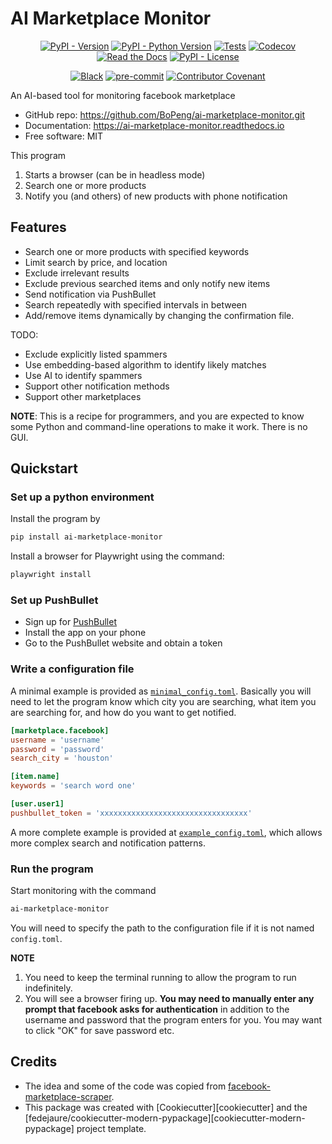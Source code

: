# AI Marketplace Monitor

<div align="center">

[![PyPI - Version](https://img.shields.io/pypi/v/ai-marketplace-monitor.svg)](https://pypi.python.org/pypi/ai-marketplace-monitor)
[![PyPI - Python Version](https://img.shields.io/pypi/pyversions/ai-marketplace-monitor.svg)](https://pypi.python.org/pypi/ai-marketplace-monitor)
[![Tests](https://github.com/BoPeng/ai-marketplace-monitor/workflows/tests/badge.svg)](https://github.com/BoPeng/ai-marketplace-monitor/actions?workflow=tests)
[![Codecov](https://codecov.io/gh/BoPeng/ai-marketplace-monitor/branch/main/graph/badge.svg)](https://codecov.io/gh/BoPeng/ai-marketplace-monitor)
[![Read the Docs](https://readthedocs.org/projects/ai-marketplace-monitor/badge/)](https://ai-marketplace-monitor.readthedocs.io/)
[![PyPI - License](https://img.shields.io/pypi/l/ai-marketplace-monitor.svg)](https://pypi.python.org/pypi/ai-marketplace-monitor)

[![Black](https://img.shields.io/badge/code%20style-black-000000.svg)](https://github.com/psf/black)
[![pre-commit](https://img.shields.io/badge/pre--commit-enabled-brightgreen?logo=pre-commit&logoColor=white)](https://github.com/pre-commit/pre-commit)
[![Contributor Covenant](https://img.shields.io/badge/Contributor%20Covenant-2.1-4baaaa.svg)](https://www.contributor-covenant.org/version/2/1/code_of_conduct/)

</div>

An AI-based tool for monitoring facebook marketplace

- GitHub repo: <https://github.com/BoPeng/ai-marketplace-monitor.git>
- Documentation: <https://ai-marketplace-monitor.readthedocs.io>
- Free software: MIT

This program

1. Starts a browser (can be in headless mode)
2. Search one or more products
3. Notify you (and others) of new products with phone notification

## Features

- Search one or more products with specified keywords
- Limit search by price, and location
- Exclude irrelevant results
- Exclude previous searched items and only notify new items
- Send notification via PushBullet
- Search repeatedly with specified intervals in between
- Add/remove items dynamically by changing the confirmation file.

TODO:

- Exclude explicitly listed spammers
- Use embedding-based algorithm to identify likely matches
- Use AI to identify spammers
- Support other notification methods
- Support other marketplaces

**NOTE**: This is a recipe for programmers, and you are expected to know some Python and command-line operations to make it work. There is no GUI.

## Quickstart

### Set up a python environment

Install the program by

```sh
pip install ai-marketplace-monitor
```

Install a browser for Playwright using the command:

```sh
playwright install
```

### Set up PushBullet

- Sign up for [PushBullet](https://www.pushbullet.com/)
- Install the app on your phone
- Go to the PushBullet website and obtain a token

### Write a configuration file

A minimal example is provided as [`minimal_config.toml`](minimal_config.toml). Basically you will need to let the program know which city you are searching, what item you are searching for, and how do you want to get notified.

```toml
[marketplace.facebook]
username = 'username'
password = 'password'
search_city = 'houston'

[item.name]
keywords = 'search word one'

[user.user1]
pushbullet_token = 'xxxxxxxxxxxxxxxxxxxxxxxxxxxxxxxxx'
```

A more complete example is provided at [`example_config.toml`](example_config.toml), which allows more complex search and notification patterns.

### Run the program

Start monitoring with the command

```sh
ai-marketplace-monitor
```

You will need to specify the path to the configuration file if it is not named `config.toml`.

**NOTE**

1. You need to keep the terminal running to allow the program to run indefinitely.
2. You will see a browser firing up. **You may need to manually enter any prompt that facebook asks for authentication** in addition to the username and password that the program enters for you. You may want to click "OK" for save password etc.

## Credits

- The idea and some of the code was copied from [facebook-marketplace-scraper](https://github.com/passivebot/facebook-marketplace-scraper).
- This package was created with [Cookiecutter][cookiecutter] and the [fedejaure/cookiecutter-modern-pypackage][cookiecutter-modern-pypackage] project template.
